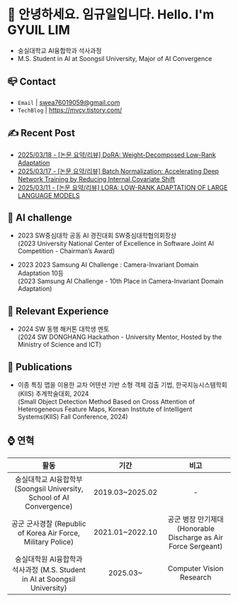 
# 👋 안녕하세요. 임규일입니다. Hello. I'm GYUIL LIM

- 숭실대학교 AI융합학과 석사과정
- M.S. Student in AI at Soongsil University, Major of AI Convergence


## 📪 Contact

- `Email` | swea76019059@gmail.com
- `TechBlog` | <a href="https://stg0123.github.io/" target="_blank">https://mvcv.tistory.com/</a>


## ✍️ Recent Post 
- [2025/03/18 - [논문 요약/리뷰] DoRA: Weight-Decomposed Low-Rank Adaptation](https://mvcv.tistory.com/76) <br/>
- [2025/03/17 - [논문 요약/리뷰] Batch Normalization: Accelerating Deep Network Training by Reducing Internal Covariate Shift](https://mvcv.tistory.com/75) <br/>
- [2025/03/11 - [논문 요약/리뷰] LORA: LOW-RANK ADAPTATION OF LARGE LANGUAGE MODELS](https://mvcv.tistory.com/74) <br/>


## 🏁 AI challenge
- 2023 SW중심대학 공동 AI 경진대회 SW중심대학협의회장상  
(2023 University National Center of Excellence in Software Joint AI Competition - Chairman’s Award)

- 2023 2023 Samsung AI Challenge : Camera-Invariant Domain Adaptation 10등  
(2023 Samsung AI Challenge - 10th Place in Camera-Invariant Domain Adaptation)

## 🌟 Relevant Experience
- 2024 SW 동행 해커톤 대학생 멘토  
(2024 SW DONGHANG Hackathon - University Mentor, Hosted by the Ministry of Science and ICT)

## 📜 Publications
- 이종 특징 맵을 이용한 교차 어텐션 기반 소형 객체 검출 기법, 한국지능시스템학회(KIIS) 추계학술대회, 2024  
(Small Object Detection Method Based on Cross Attention of Heterogeneous Feature Maps, Korean Institute of Intelligent Systems(KIIS) Fall Conference, 2024)

## ⌚ 연혁<br/>
|활동|기간|비고|
|:---:|:---:|:---:|
|숭실대학교 AI융합학부  (Soongsil University, School of AI Convergence)|2019.03~2025.02 |-|
|공군 군사경찰  (Republic of Korea Air Force, Military Police) |2021.01~2022.10|공군 병장 만기제대  (Honorable Discharge as Air Force Sergeant)|
|숭실대학원 AI융합학과 석사과정  (M.S. Student in AI at Soongsil University) | 2025.03~ |Computer Vision Research| 

